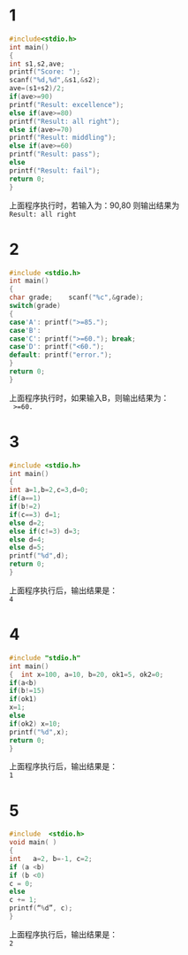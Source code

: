 # 1
```c
#include<stdio.h>
int main()
{
int s1,s2,ave;
printf("Score: ");
scanf("%d,%d",&s1,&s2);
ave=(s1+s2)/2;
if(ave>=90)
printf("Result: excellence");
else if(ave>=80)
printf("Result: all right");
else if(ave>=70)
printf("Result: middling");
else if(ave>=60)
printf("Result: pass");
else
printf("Result: fail");
return 0;
}
```
上面程序执行时，若输入为：90,80
则输出结果为  
`Result: all right`
# 2
```c
#include <stdio.h>
int main()
{
char grade;    scanf("%c",&grade);
switch(grade)
{
case'A': printf(">=85.");
case'B':
case'C': printf(">=60."); break;
case'D': printf("<60.");
default: printf("error.");
}
return 0;
}
```
上面程序执行时，如果输入B，则输出结果为：  
` >=60.`

# 3
```c
#include <stdio.h>
int main()
{
int a=1,b=2,c=3,d=0;
if(a==1)
if(b!=2)
if(c==3) d=1;
else d=2;
else if(c!=3) d=3;
else d=4;
else d=5;
printf("%d",d);
return 0;
}
```
上面程序执行后，输出结果是：  
`4`
# 4
```c
#include "stdio.h"
int main()
{  int x=100, a=10, b=20, ok1=5, ok2=0;
if(a<b)
if(b!=15)
if(ok1)
x=1;
else
if(ok2) x=10;
printf("%d",x);
return 0;
}
```
上面程序执行后，输出结果是：  
`1`
# 5
```c
#include  <stdio.h>
void main( )
{
int   a=2, b=-1, c=2;
if (a <b)
if (b <0)
c = 0;
else
c += 1;
printf(“%d”, c);
}
```
上面程序执行后，输出结果是：  
`2`
